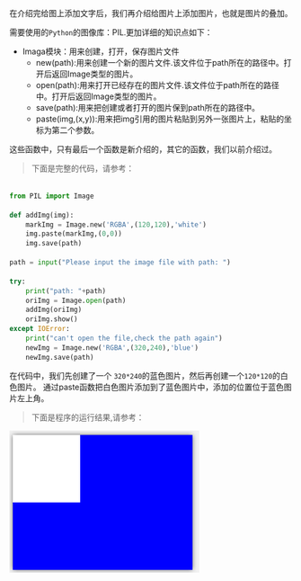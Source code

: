 
在介绍完给图上添加文字后，我们再介绍给图片上添加图片，也就是图片的叠加。

需要使用的```Python```的图像库：PIL.更加详细的知识点如下：
- Imaga模块：用来创建，打开，保存图片文件
  - new(path):用来创建一个新的图片文件.该文件位于path所在的路径中。打开后返回Image类型的图片。
  - open(path):用来打开已经存在的图片文件.该文件位于path所在的路径中。打开后返回Image类型的图片。
  - save(path):用来把创建或者打开的图片保到path所在的路径中。
  - paste(img,(x,y)):用来把img引用的图片粘贴到另外一张图片上，粘贴的坐标为第二个参数。

这些函数中，只有最后一个函数是新介绍的，其它的函数，我们以前介绍过。


>下面是完整的代码，请参考：

``` python

from PIL import Image

def addImg(img):
    markImg = Image.new('RGBA',(120,120),'white')
    img.paste(markImg,(0,0))
    img.save(path)

path = input("Please input the image file with path: ")

try:
    print("path: "+path)
    oriImg = Image.open(path)
    addImg(oriImg)
    oriImg.show()
except IOError:
    print("can't open the file,check the path again")
    newImg = Image.new('RGBA',(320,240),'blue')
    newImg.save(path)

```

在代码中，我们先创建了一个 ```320*240```的蓝色图片，然后再创建一个```120*120```的白色图片。
通过paste函数把白色图片添加到了蓝色图片中，添加的位置位于蓝色图片左上角。

> 下面是程序的运行结果,请参考：

![img](https://github.com/Talk8/ToolsByPython/blob/master/res/gt001.PNG)



